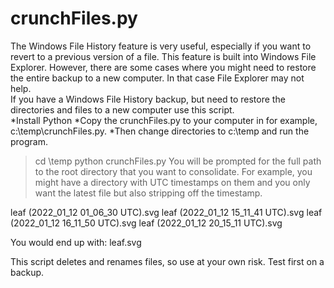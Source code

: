 # crunchFiles.py

The Windows File History feature is very useful, especially if you want to revert to a previous version of a file. This feature is built into Windows File Explorer. However, there are some cases where you might need to restore the entire backup to a new computer. In that case File Explorer may not help.  
If you have a Windows File History backup, but need to restore the directories and files to a new computer use this script.  
*Install Python
*Copy the crunchFiles.py to your computer in for example, c:\temp\crunchFiles.py. 
*Then change directories to c:\temp and run the program. 

> cd \temp
>python crunchFiles.py
You will be prompted for the full path to the root directory that you want to consolidate. 
For example, you might have a directory with UTC timestamps on them and you only want the latest file but also stripping off the timestamp.

leaf (2022_01_12 01_06_30 UTC).svg
leaf (2022_01_12 15_11_41 UTC).svg
leaf (2022_01_12 16_11_50 UTC).svg
leaf (2022_01_12 20_15_11 UTC).svg

You would end up with: 
leaf.svg

This script deletes and renames files, so use at your own risk. Test first on a backup. 

